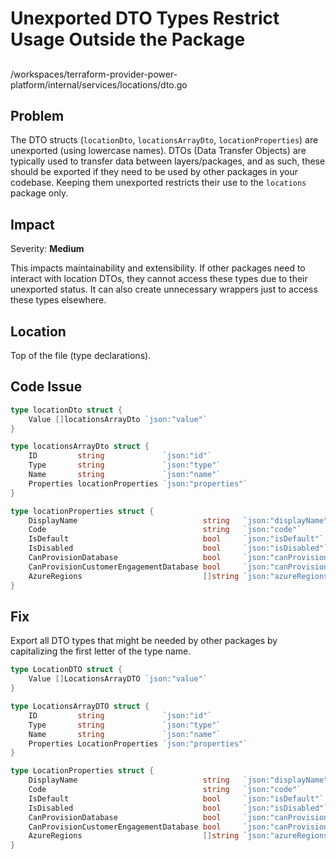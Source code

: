 # Unexported DTO Types Restrict Usage Outside the Package

##

/workspaces/terraform-provider-power-platform/internal/services/locations/dto.go

## Problem

The DTO structs (`locationDto`, `locationsArrayDto`, `locationProperties`) are unexported (using lowercase names). DTOs (Data Transfer Objects) are typically used to transfer data between layers/packages, and as such, these should be exported if they need to be used by other packages in your codebase. Keeping them unexported restricts their use to the `locations` package only.

## Impact

Severity: **Medium**

This impacts maintainability and extensibility. If other packages need to interact with location DTOs, they cannot access these types due to their unexported status. It can also create unnecessary wrappers just to access these types elsewhere.

## Location

Top of the file (type declarations).

## Code Issue

```go
type locationDto struct {
	Value []locationsArrayDto `json:"value"`
}

type locationsArrayDto struct {
	ID         string             `json:"id"`
	Type       string             `json:"type"`
	Name       string             `json:"name"`
	Properties locationProperties `json:"properties"`
}

type locationProperties struct {
	DisplayName                            string   `json:"displayName"`
	Code                                   string   `json:"code"`
	IsDefault                              bool     `json:"isDefault"`
	IsDisabled                             bool     `json:"isDisabled"`
	CanProvisionDatabase                   bool     `json:"canProvisionDatabase"`
	CanProvisionCustomerEngagementDatabase bool     `json:"canProvisionCustomerEngagementDatabase"`
	AzureRegions                           []string `json:"azureRegions"`
}
```

## Fix

Export all DTO types that might be needed by other packages by capitalizing the first letter of the type name.

```go
type LocationDTO struct {
	Value []LocationsArrayDTO `json:"value"`
}

type LocationsArrayDTO struct {
	ID         string             `json:"id"`
	Type       string             `json:"type"`
	Name       string             `json:"name"`
	Properties LocationProperties `json:"properties"`
}

type LocationProperties struct {
	DisplayName                            string   `json:"displayName"`
	Code                                   string   `json:"code"`
	IsDefault                              bool     `json:"isDefault"`
	IsDisabled                             bool     `json:"isDisabled"`
	CanProvisionDatabase                   bool     `json:"canProvisionDatabase"`
	CanProvisionCustomerEngagementDatabase bool     `json:"canProvisionCustomerEngagementDatabase"`
	AzureRegions                           []string `json:"azureRegions"`
}
```

